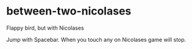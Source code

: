# between-two-nicolases
Flappy bird, but with Nicolases

Jump with Spacebar.
When you touch any on Nicolases game will stop.
